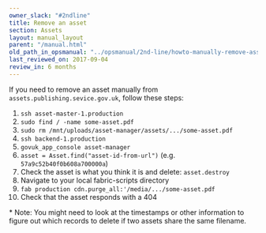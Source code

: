 ```yaml
---
owner_slack: "#2ndline"
title: Remove an asset
section: Assets
layout: manual_layout
parent: "/manual.html"
old_path_in_opsmanual: "../opsmanual/2nd-line/howto-manually-remove-assets.md"
last_reviewed_on: 2017-09-04
review_in: 6 months
---
```


If you need to remove an asset manually from `assets.publishing.sevice.gov.uk`,
follow these steps:

1. `ssh asset-master-1.production`
2. `sudo find / -name some-asset.pdf`
3. `sudo rm /mnt/uploads/asset-manager/assets/.../some-asset.pdf`
4. `ssh backend-1.production`
5. `govuk_app_console asset-manager`
6. `asset = Asset.find("asset-id-from-url")` (e.g. `57a9c52b40f0b608a700000a`)
7. Check the asset is what you think it is and delete: `asset.destroy`
8. Navigate to your local fabric-scripts directory
9. `fab production cdn.purge_all:'/media/.../some-asset.pdf`
10. Check that the asset responds with a 404

\* Note: You might need to look at the timestamps or other information to figure
out which records to delete if two assets share the same filename.
